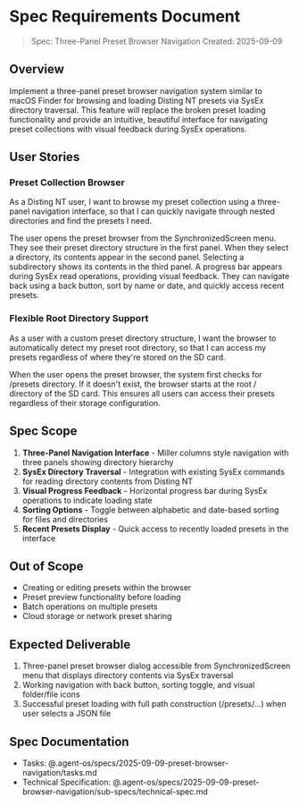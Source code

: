 # Spec Requirements Document

> Spec: Three-Panel Preset Browser Navigation
> Created: 2025-09-09

## Overview

Implement a three-panel preset browser navigation system similar to macOS Finder for browsing and loading Disting NT presets via SysEx directory traversal. This feature will replace the broken preset loading functionality and provide an intuitive, beautiful interface for navigating preset collections with visual feedback during SysEx operations.

## User Stories

### Preset Collection Browser

As a Disting NT user, I want to browse my preset collection using a three-panel navigation interface, so that I can quickly navigate through nested directories and find the presets I need.

The user opens the preset browser from the SynchronizedScreen menu. They see their preset directory structure in the first panel. When they select a directory, its contents appear in the second panel. Selecting a subdirectory shows its contents in the third panel. A progress bar appears during SysEx read operations, providing visual feedback. They can navigate back using a back button, sort by name or date, and quickly access recent presets.

### Flexible Root Directory Support

As a user with a custom preset directory structure, I want the browser to automatically detect my preset root directory, so that I can access my presets regardless of where they're stored on the SD card.

When the user opens the preset browser, the system first checks for /presets directory. If it doesn't exist, the browser starts at the root / directory of the SD card. This ensures all users can access their presets regardless of their storage configuration.

## Spec Scope

1. **Three-Panel Navigation Interface** - Miller columns style navigation with three panels showing directory hierarchy
2. **SysEx Directory Traversal** - Integration with existing SysEx commands for reading directory contents from Disting NT
3. **Visual Progress Feedback** - Horizontal progress bar during SysEx operations to indicate loading state
4. **Sorting Options** - Toggle between alphabetic and date-based sorting for files and directories
5. **Recent Presets Display** - Quick access to recently loaded presets in the interface

## Out of Scope

- Creating or editing presets within the browser
- Preset preview functionality before loading
- Batch operations on multiple presets
- Cloud storage or network preset sharing

## Expected Deliverable

1. Three-panel preset browser dialog accessible from SynchronizedScreen menu that displays directory contents via SysEx traversal
2. Working navigation with back button, sorting toggle, and visual folder/file icons
3. Successful preset loading with full path construction (/presets/...) when user selects a JSON file

## Spec Documentation

- Tasks: @.agent-os/specs/2025-09-09-preset-browser-navigation/tasks.md
- Technical Specification: @.agent-os/specs/2025-09-09-preset-browser-navigation/sub-specs/technical-spec.md